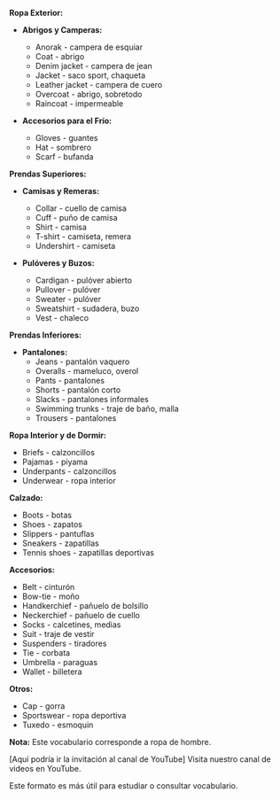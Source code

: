 

**Ropa Exterior:**

*   **Abrigos y Camperas:**
    *   Anorak - campera de esquiar
    *   Coat - abrigo
    *   Denim jacket - campera de jean
    *   Jacket - saco sport, chaqueta
    *   Leather jacket - campera de cuero
    *   Overcoat - abrigo, sobretodo
    *   Raincoat - impermeable

*   **Accesorios para el Frío:**
    *   Gloves - guantes
    *   Hat - sombrero
    *   Scarf - bufanda

**Prendas Superiores:**

*   **Camisas y Remeras:**
    *   Collar - cuello de camisa
    *   Cuff - puño de camisa
    *   Shirt - camisa
    *   T-shirt - camiseta, remera
    *   Undershirt - camiseta

*   **Pulóveres y Buzos:**
    *   Cardigan - pulóver abierto
    *   Pullover - pulóver
    *   Sweater - pulóver
    *   Sweatshirt - sudadera, buzo
    *   Vest - chaleco

**Prendas Inferiores:**

*   **Pantalones:**
    *   Jeans - pantalón vaquero
    *   Overalls - mameluco, overol
    *   Pants - pantalones
    *   Shorts - pantalón corto
    *   Slacks - pantalones informales
    *   Swimming trunks - traje de baño, malla
    *   Trousers - pantalones

**Ropa Interior y de Dormir:**

*   Briefs - calzoncillos
*   Pajamas - piyama
*   Underpants - calzoncillos
*   Underwear - ropa interior

**Calzado:**

*   Boots - botas
*   Shoes - zapatos
*   Slippers - pantuflas
*   Sneakers - zapatillas
*   Tennis shoes - zapatillas deportivas

**Accesorios:**

*   Belt - cinturón
*   Bow-tie - moño
*   Handkerchief - pañuelo de bolsillo
*   Neckerchief - pañuelo de cuello
*   Socks - calcetines, medias
*   Suit - traje de vestir
*   Suspenders - tiradores
*   Tie - corbata
*   Umbrella - paraguas
*   Wallet - billetera

**Otros:**

*   Cap - gorra
*   Sportswear - ropa deportiva
*   Tuxedo - esmoquin

**Nota:** Este vocabulario corresponde a ropa de hombre.

[Aquí podría ir la invitación al canal de YouTube] Visita nuestro canal de videos en YouTube.

Este formato es más útil para estudiar o consultar vocabulario.